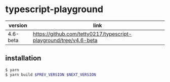 # typescript-playground

| version   | link                                                                |
|-----------|---------------------------------------------------------------------|
| 4.6-beta  | https://github.com/tetty0217/typescript-playground/tree/v4.6-beta   |

## installation

```sh
$ yarn
$ yarn build $PREV_VERSION $NEXT_VERSION
```

